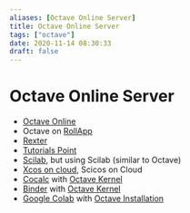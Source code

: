 ```yaml
---
aliases: [Octave Online Server]
title: Octave Online Server
tags: ["octave"]
date: 2020-11-14 08:30:33
draft: false
---
```


# Octave Online Server

- [Octave Online](https://octave-online.net/)
- Octave on [RollApp](https://www.rollapp.com/app/octave)
- [Rexter](https://rextester.com/l/octave_online_compiler)
- [Tutorials Point](https://www.tutorialspoint.com/execute_matlab_online.php)
- [Scilab](https://cloud.scilab.in/), but using Scilab (similar to Octave)
- [Xcos on cloud](https://xcos.scilab.in/example), Scicos on Cloud
- [Cocalc](https://cocalc.com/) with [Octave Kernel](https://github.com/jupyter/jupyter/wiki/Jupyter-kernels)
- [Binder](https://mybinder.org/) with [Octave Kernel](https://github.com/jupyter/jupyter/wiki/Jupyter-kernels)
- [Google Colab](https://colab.research.google.com/) with [Octave Installation](https://stackoverflow.com/questions/56416657/how-to-run-matlab-m-files-in-google-colab)
